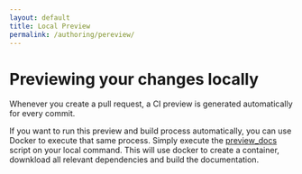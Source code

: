 ```yaml
---
layout: default
title: Local Preview
permalink: /authoring/pereview/
---
```


# Previewing your changes locally

Whenever you create a pull request, a CI preview is generated automatically for every commit.

If you want to run this preview and build process automatically, you can use Docker to execute
that same process. Simply execute the [preview_docs](https://github.com/shotgunsoftware/tk-doc-generator/blob/master/preview_docs.sh) script on your local command. This will use docker to create a container, downkload all relevant dependencies and build the documentation.

